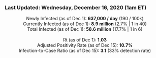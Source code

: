 ### Last Updated: Wednesday, December 16, 2020 (1am ET)
<p align="center">
Newly Infected (as of Dec 1): <b>637,000 / day</b> 
(190 / 100k)<br>
Currently Infected (as of Dec 1): <b>8.9 million</b> 
(2.7% | 1 in 40)<br>
Total Infected (as of Dec 1): <b>58.6 million</b> 
(17.7% | 1 in 6)<br>
<br>
Rt (as of Dec 1): <b>1.03</b><br>
Adjusted Positivity Rate (as of Dec 15): <b>10.7%</b><br>
Infection-to-Case Ratio (as of Dec 15): <b>3.1</b> (33% detection rate)</p>